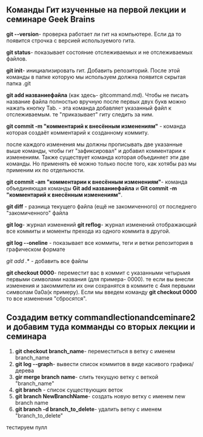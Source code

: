 ## Команды Гит изученные на первой лекции и семинаре Geek Brains

**git --version**- проверка работает ли гит на компьютере. Если да то появится строчка с версией используемого гита.

**git status**- показывает состояние отслеживаемых и не отслеживаемых файлов.

**git init**- инициализировать гит. Добавить репозиторий. После этой команды в папке  которую мы используем должна появится скрытая папка .git

**git add названиефайла** (как здесь- gitcommand.md). Чтобы не писать название файла полностью вручную после первых двух букв можно нажать кнопку Tab. - эта команда добавляет указанный файл к отслеживаемым. те "приказывает" гиту следить за ним.

**git commit -m "комментарий к внесённым изменениям"** - команда которая создаёт комментарий к созданному коммиту.

после каждого изменения мы должны прописывать две указанные выше команды, чтобы гит "зафиксировал" и добавил комментарии к изменениям. Также существует команда которая объединяет эти две команды. Но применять её можно только после того, как хотябы раз мы применим их по отдельности. 

**git commit -am "комментарии к внесённым изменениям"**- команда объединяющая команды **Git add названиефайла** и **Git commit -m "комментарий к внесённым изменениям"**.

**git diff** - разница текущего файла (ещё не закомиченного) от последнего "закомиченного" файла

**git log**- журнал изменений
**git reflog**- журнал изменений отображающий все коммиты и моменты прехода из одного коммита в другой.

**git log --oneline** - показывает все коммиты, теги и ветки репозитория в графическом формате

*git add .** - добавить все файлы

**git checkout 0000**- переместит вас в коммит с указанными четырьмя первыми символами названия (для примера- 0000). те если вы внесли изменения и закоммители их они сохранятся в коммите с 4мя первыми символам 0a0a(к примеру). Если мы введем команду  **git checkout 0000** то все изменения "сбросятся".


## Создадим ветку commandlectionandceminare2 и добавим туда комманды со вторых лекции и семинара
1. **git checkout branch_name**- переместиться в ветку с именем branch_name
2. **git log --graph**- вывести список коммитов в виде касивого графика/дерева
3. **gir merge branch name**- слить текущую ветку с веткой "branch_name" 
1. **git branch** - список существующих веток
2. **git branch NewBranchName**- создать новую ветку с именем new branch name
3. **git branch -d branch_to_delete**- удалить ветку с именем "branch_to_delete"


тестируем пулл
